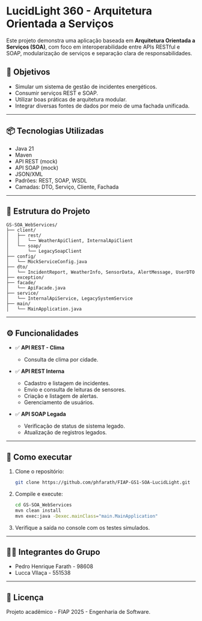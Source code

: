 # LucidLight 360 - Arquitetura Orientada a Serviços

Este projeto demonstra uma aplicação baseada em **Arquitetura Orientada a Serviços (SOA)**, com foco em interoperabilidade entre APIs RESTful e SOAP, modularização de serviços e separação clara de responsabilidades.

## 🚀 Objetivos

* Simular um sistema de gestão de incidentes energéticos.
* Consumir serviços REST e SOAP.
* Utilizar boas práticas de arquitetura modular.
* Integrar diversas fontes de dados por meio de uma fachada unificada.

---

## 📦 Tecnologias Utilizadas

* Java 21
* Maven
* API REST (mock)
* API SOAP (mock)
* JSON/XML
* Padrões: REST, SOAP, WSDL
* Camadas: DTO, Serviço, Cliente, Fachada

---

## 🧱 Estrutura do Projeto

```
GS-SOA_WebServices/
├── client/
│   ├── rest/
│   │   └── WeatherApiClient, InternalApiClient
│   └── soap/
│       └── LegacySoapClient
├── config/
│   └── MockServiceConfig.java
├── dto/
│   └── IncidentReport, WeatherInfo, SensorData, AlertMessage, UserDTO
├── exception/
├── facade/
│   └── ApiFacade.java
├── service/
│   └── InternalApiService, LegacySystemService
├── main/
│   └── MainApplication.java
```

---

## ⚙️ Funcionalidades

* ✅ **API REST - Clima**

  * Consulta de clima por cidade.
* ✅ **API REST Interna**

  * Cadastro e listagem de incidentes.
  * Envio e consulta de leituras de sensores.
  * Criação e listagem de alertas.
  * Gerenciamento de usuários.
* ✅ **API SOAP Legada**

  * Verificação de status de sistema legado.
  * Atualização de registros legados.

---

## 🧪 Como executar

1. Clone o repositório:

   ```bash
   git clone https://github.com/phfarath/FIAP-GS1-SOA-LucidLight.git
   ```

2. Compile e execute:

   ```bash
   cd GS-SOA_WebServices
   mvn clean install
   mvn exec:java -Dexec.mainClass="main.MainApplication"
   ```

3. Verifique a saída no console com os testes simulados.

---

## 🧑‍💻 Integrantes do Grupo

* Pedro Henrique Farath - 98608
* Lucca VIlaça - 551538

---

## 📄 Licença

Projeto acadêmico - FIAP 2025 - Engenharia de Software.
